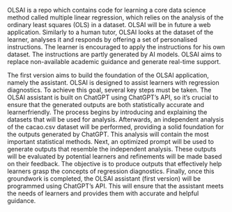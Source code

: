 OLSAI is a repo which contains code for learning a core data science method called multiple
linear regression, which relies on the analysis of the ordinary least squares (OLS) in
a dataset. OLSAI will be in future a web application. Similarly to a human tutor, OLSAI looks at the dataset of the learner,
analyses it and responds by offering a set of personalised instructions. The learner is
encouraged to apply the instructions for his own dataset. The instructions are partly
generated by AI models. OLSAI aims to replace non-available academic guidance
and generate real-time support. 

The first version aims to build the foundation of the OLSAI application, namely the assistant. OLSAI is designed to assist learners
with regression diagnostics. To achieve this goal, several key steps must be taken.
The OLSAI assistant is built on ChatGPT using ChatGPT’s API, so it’s crucial
to ensure that the generated outputs are both statistically accurate and learnerfriendly.
The process begins by introducing and explaining the datasets that will be
used for analysis. Afterwards, an independent analysis of the cacao.csv dataset will
be performed, providing a solid foundation for the outputs generated by
ChatGPT. This analysis will contain the most important statistical methods. Next,
an optimized prompt will be used to generate outputs that resemble the independent
analysis. These outputs will be evaluated by potential learners and refinements will
be made based on their feedback. The objective is to produce outputs that effectively
help learners grasp the concepts of regression diagnostics. Finally, once this groundwork
is completed, the OLSAI assistant (first version) will be programmed using ChatGPT’s API.
This will ensure that the assistant meets the needs of learners and provides them
with accurate and helpful guidance.
